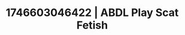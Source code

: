 ---
categories:
- AI-generated
- Sultry voice
- Eco-erotica
- Romantasy erotica
- Flushed skin
- ASMR
- Mid-century kink
- Cosplay
image: /assets/images/1746603046422.jpg
layout: post
seo:
  description: Featured content with exclusive ABDL Play, Scat Fetish. HD images available.
  keywords: ABDL Play, Scat Fetish
  og_image: /assets/images/1746603046422.jpg
  schema_type: VisualArtwork
tags:
- '#1746603046422'
- Scat Fetish
- ABDL Play
title: 1746603046422 | ABDL Play Scat Fetish
---
